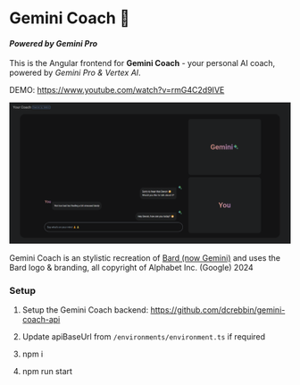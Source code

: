 # Gemini Coach 🤝

#### <i>Powered by Gemini Pro</i>

This is the Angular frontend for <strong>Gemini Coach</strong> - your personal AI coach, powered by <i>Gemini Pro & Vertex AI</i>.

DEMO: https://www.youtube.com/watch?v=rmG4C2d9IVE

<img src="your-coach.png">

Gemini Coach is an stylistic recreation of [Bard (now Gemini)](https://bard.google.com/) and uses the Bard logo & branding, all copyright of Alphabet Inc. (Google) 2024

### Setup

1. Setup the Gemini Coach backend: https://github.com/dcrebbin/gemini-coach-api

2. Update apiBaseUrl from `/environments/environment.ts` if required

4. npm i

5. npm run start
